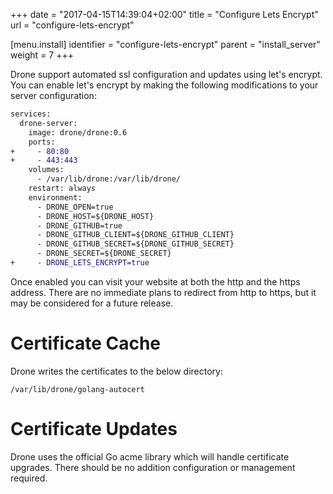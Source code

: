 +++
date = "2017-04-15T14:39:04+02:00"
title = "Configure Lets Encrypt"
url = "configure-lets-encrypt"

[menu.install]
  identifier = "configure-lets-encrypt"
  parent = "install_server"
  weight = 7
+++

Drone support automated ssl configuration and updates using let's encrypt. You can enable let's encrypt by making the following modifications to your server configuration:

```diff
services:
  drone-server:
    image: drone/drone:0.6
    ports:
+     - 80:80
+     - 443:443
    volumes:
      - /var/lib/drone:/var/lib/drone/
    restart: always
    environment:
      - DRONE_OPEN=true
      - DRONE_HOST=${DRONE_HOST}
      - DRONE_GITHUB=true
      - DRONE_GITHUB_CLIENT=${DRONE_GITHUB_CLIENT}
      - DRONE_GITHUB_SECRET=${DRONE_GITHUB_SECRET}
      - DRONE_SECRET=${DRONE_SECRET}
+     - DRONE_LETS_ENCRYPT=true
```

Once enabled you can visit your website at both the http and the https address. There are no immediate plans to redirect from http to https, but it may be considered for a future release.

# Certificate Cache

Drone writes the certificates to the below directory:

```
/var/lib/drone/golang-autocert
```

# Certificate Updates

Drone uses the official Go acme library which will handle certificate upgrades. There should be no addition configuration or management required.
